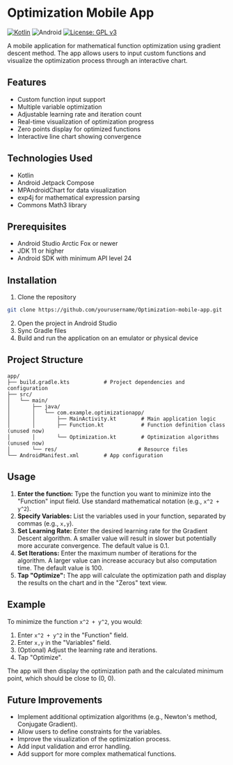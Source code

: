 # Optimization Mobile App

[![Kotlin](https://img.shields.io/badge/Kotlin-%237F52FF.svg?logo=kotlin&logoColor=white)](#)
![Android](https://img.shields.io/badge/Android-3DDC84?logo=android&logoColor=white)
[![License: GPL v3](https://img.shields.io/badge/License-GPLv3-blue.svg)](https://www.gnu.org/licenses/gpl-3.0)

A mobile application for mathematical function optimization using gradient descent method. The app allows users to input custom functions and visualize the optimization process through an interactive chart.

## Features

- Custom function input support
- Multiple variable optimization
- Adjustable learning rate and iteration count
- Real-time visualization of optimization progress
- Zero points display for optimized functions
- Interactive line chart showing convergence

## Technologies Used

- Kotlin
- Android Jetpack Compose
- MPAndroidChart for data visualization
- exp4j for mathematical expression parsing
- Commons Math3 library

## Prerequisites

- Android Studio Arctic Fox or newer
- JDK 11 or higher
- Android SDK with minimum API level 24

## Installation

1. Clone the repository
```bash
git clone https://github.com/yourusername/Optimization-mobile-app.git
```
2. Open the project in Android Studio
3. Sync Gradle files
4. Build and run the application on an emulator or physical device

## Project Structure

```
app/
├── build.gradle.kts           # Project dependencies and configuration
├── src/
│   └── main/
│       ├── java/
│       │   └── com.example.optimizationapp/
│       │       ├── MainActivity.kt        # Main application logic
│       │       ├── Function.kt            # Function definition class (unused now)
│       │       └── Optimization.kt        # Optimization algorithms (unused now)
│       └── res/                          # Resource files
└── AndroidManifest.xml        # App configuration
```

## Usage

1. **Enter the function:** Type the function you want to minimize into the "Function" input field. Use standard mathematical notation (e.g., `x^2 + y^2`).
2. **Specify Variables:** List the variables used in your function, separated by commas (e.g., `x,y`).
3. **Set Learning Rate:** Enter the desired learning rate for the Gradient Descent algorithm. A smaller value will result in slower but potentially more accurate convergence.  The default value is 0.1.
4. **Set Iterations:** Enter the maximum number of iterations for the algorithm. A larger value can increase accuracy but also computation time.  The default value is 100.
5. **Tap "Optimize":**  The app will calculate the optimization path and display the results on the chart and in the "Zeros" text view.

## Example

To minimize the function  `x^2 + y^2`, you would:

1. Enter `x^2 + y^2` in the "Function" field.
2. Enter `x,y` in the "Variables" field.
3. (Optional) Adjust the learning rate and iterations.
4. Tap "Optimize".

The app will then display the optimization path and the calculated minimum point, which should be close to (0, 0).

## Future Improvements

* Implement additional optimization algorithms (e.g., Newton's method, Conjugate Gradient).
* Allow users to define constraints for the variables.
* Improve the visualization of the optimization process.
* Add input validation and error handling.
* Add support for more complex mathematical functions.
